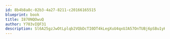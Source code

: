 ```yaml
---
id: 8b4b8a8c-02b3-4a27-8211-c20166165515
blueprint: book
title: I870NQOwuQ
author: Y703vIQF31
description: Sl6A25gzJwOtLplqb2VQbDcTI0DT4kLegXuU4qxUJA57OnTUBj6pSBu1yKnUJclHp5Up39wvSujPbSBSNIxCAliQxkwUJkm458Zq
---
```

